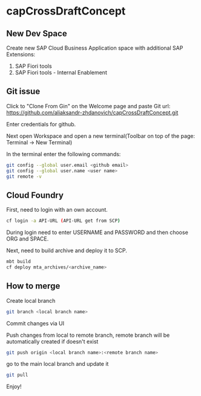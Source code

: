 # capCrossDraftConcept

## New Dev Space

Create new SAP Cloud Business Application space with additional SAP Extensions:
1) SAP Fiori tools
2) SAP Fiori tools - Internal Enablement

## Git issue

Click to "Clone From Gin" on the Welcome page and paste Git url: https://github.com/aliaksandr-zhdanovich/capCrossDraftConcept.git

Enter credentials for github.

Next open Workspace and open a new terminal(Toolbar on top of the page: Terminal -> New Terminal)

In the terminal enter the following commands:
```bash
git config --global user.email <github email>
git config --global user.name <user name>
git remote -v
```

## Cloud Foundry

First, need to login with an own account.
```bash
cf login -a API-URL (API-URL get from SCP)
```
During login need to enter USERNAME and PASSWORD and then choose ORG and SPACE.

Next, need to build archive and deploy it to SCP.
```bash
mbt build
cf deploy mta_archives/<archive_name>
```

## How to merge

Create local branch
```bash
git branch <local branch name>
```
Commit changes via UI

Push changes from local to remote branch, remote branch will be automatically created if doesn't exist
```bash
git push origin <local branch name>:<remote branch name>
```

go to the main local branch and update it
```bash
git pull
```

Enjoy!